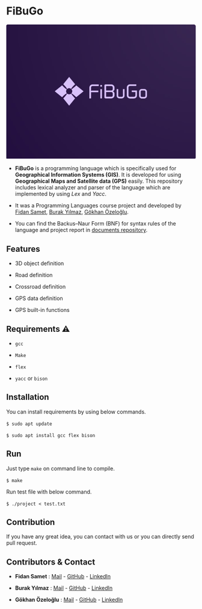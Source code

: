 # FiBuGo

![Logo](fibugo.jpg)

- **FiBuGo** is a programming language which is specifically used for **Geographical Information Systems (GIS)**. It is developed for using **Geographical Maps and Satellite data (GPS)** easily. This repository includes lexical analyzer and parser of the language which are implemented by using *Lex* and *Yacc*.

- It was a Programming Languages course project and developed by [Fidan Samet](https://github.com/fidansamet), [Burak Yılmaz](https://github.com/SBurakYlmaz), [Gökhan Özeloğlu](https://github.com/gozeloglu).

- You can find the Backus–Naur Form (BNF) for syntax rules of the language and project report in [documents repository](https://github.com/FiBuGo/FiBuGo-Docs).

## Features

- 3D object definition

- Road definition

- Crossroad definition

- GPS data definition

- GPS built-in functions

## Requirements  :warning:

- `gcc`

- `Make`

- `flex`

- `yacc` or `bison`

## Installation

You can install requirements by using below commands.

`$ sudo apt update`

`$ sudo apt install gcc flex bison`

## Run

Just type `make` on command line to compile.

`$ make`

Run test file with below command.

`$ ./project < test.txt`

## Contribution

If you have any great idea, you can contact with us or you can directly send pull request.

## Contributors & Contact

- **Fidan Samet** : [Mail](mailto:fidansamet@hacettepe.edu.tr) - [GitHub](https://github.com/fidansamet) - [LinkedIn](https://tr.linkedin.com/in/fidansamet) 

- **Burak Yılmaz** : [Mail](mailto:burak040898@gmail.com) - [GitHub](https://github.com/SBurakYlmaz) - [LinkedIn](https://www.linkedin.com/in/burak-yilmaz-b42814171/)

- **Gökhan Özeloğlu** : [Mail](mailto:gozeloglu@gmail.com) - [GitHub](https://github.com/gozeloglu) - [LinkedIn](https://www.linkedin.com/in/gokhanozeloglu/)
